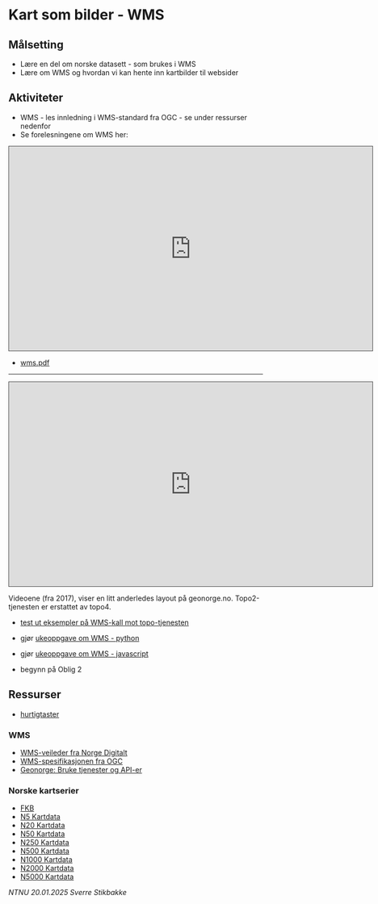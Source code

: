 # Kart som bilder - WMS

## Målsetting

- Lære en del om norske datasett - som brukes i WMS
- Lære om WMS og hvordan vi kan hente inn kartbilder til websider


## Aktiviteter

- WMS - les innledning i WMS-standard fra OGC - se under ressurser nedenfor
- Se forelesningene om WMS her:

<iframe src="https://ntnu.cloud.panopto.eu/Panopto/Pages/Embed.aspx?id=6a3e363d-405a-4b0f-9c1f-acac01151eba&autoplay=false&offerviewer=true&showtitle=true&showbrand=false&start=0&interactivity=all" height="405" width="720" style="border: 1px solid #464646;" allowfullscreen allow="autoplay"></iframe>

- [wms.pdf](wms.pdf)

---


<iframe src="https://ntnu.cloud.panopto.eu/Panopto/Pages/Embed.aspx?id=da73c0a4-2297-4844-ae81-acac0122e288&autoplay=false&offerviewer=true&showtitle=true&showbrand=false&start=0&interactivity=all" height="405" width="720" style="border: 1px solid #464646;" allowfullscreen allow="autoplay"></iframe>

Videoene (fra 2017), viser en litt anderledes layout på geonorge.no. Topo2-tjenesten er erstattet av topo4.

- [test ut eksempler på WMS-kall mot topo-tjenesten](wms-kall.txt)

- gjør [ukeoppgave om WMS - python](ukeoppgave_wms_python.html)
- gjør [ukeoppgave om WMS - javascript](ukeoppgave_wms.html)

- begynn på Oblig 2


## Ressurser

- [hurtigtaster](hurtigtaster.html)

### WMS


- [WMS-veileder fra Norge Digitalt](https://register.geonorge.no/subregister/versjoner/nasjonale-standarder-og-veiledere/kartverket/veiledere/kartverket/wms-veilder)
- [WMS-spesifikasjonen fra OGC](http://portal.opengeospatial.org/files/?artifact_id=14416)
- [Geonorge: Bruke tjenester og API-er](https://www.geonorge.no/aktuelt/om-geonorge/slik-bruker-du-geonorge/bruke-tjenester-og-api-er/)


### Norske kartserier

- [FKB](https://kartkatalog.geonorge.no/search?text=FKB)
- [N5 Kartdata](https://kartkatalog.geonorge.no/metadata/uuid/6bb353c3-2b21-42fe-b296-31e60f64f95d)
- [N20 Kartdata](https://kartkatalog.geonorge.no/metadata/uuid/c9e53371-c296-4631-a08d-2e7248a81757)
- [N50 Kartdata](https://kartkatalog.geonorge.no/metadata/uuid/ea192681-d039-42ec-b1bc-f3ce04c189ac)
- [N250 Kartdata](https://kartkatalog.geonorge.no/metadata/uuid/442cae64-b447-478d-b384-545bc1d9ab48)
- [N500 Kartdata](https://kartkatalog.geonorge.no/metadata/uuid/58e0dbf8-0d47-47c8-8086-107a3fa2dfa4)
- [N1000 Kartdata](https://kartkatalog.geonorge.no/metadata/uuid/aee42bb6-d0e9-4d70-86fe-6ea76c381055)
- [N2000 Kartdata](https://kartkatalog.geonorge.no/metadata/uuid/8d52075d-6ef6-4120-8041-d0c0901f21f7)
- [N5000 Kartdata](https://kartkatalog.geonorge.no/metadata/uuid/c777d53d-8916-4d9d-bae4-6d5140e0c569)


*NTNU 20.01.2025 Sverre Stikbakke*
